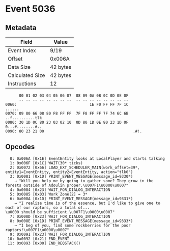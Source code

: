 # Event 5036

## Metadata

| Field           | Value    |
|-----------------|----------|
| Event Index     | 9/19     |
| Offset          | 0x006A   |
| Data Size       | 42 bytes |
| Calculated Size | 42 bytes |
| Instructions    | 12       |

```
      00 01 02 03 04 05 06 07  08 09 0A 0B 0C 0D 0E 0F
      -- -- -- -- -- -- -- --  -- -- -- -- -- -- -- --
0060:                                1E F0 FF FF 7F 1C            ......
0070: 09 80 66 08 80 F8 FF FF  7F F8 FF FF 7F 74 6C 6B  ..f..........tlk
0080: 30 1D 0C 80 23 03 02 10  0D 80 1D 0E 80 23 1D 0F  0...#........#..
0090: 80 23 21 00                                       .#!.            
```

## Opcodes

```
  0: 0x006A [0x1E] EventEntity looks at LocalPlayer and starts talking
  1: 0x006F [0x1C] WAIT(30* ticks)
  2: 0x0072 [0x66] LOAD_EXT_SCHEDULER_MAIN(work_offset=39*, entity1=EventEntity, entity2=EventEntity, action="tlk0")
  3: 0x0081 [0x1D] PRINT_EVENT_MESSAGE(message_id=9330*)
    → "Will you help me by going to gather some? They grow in the forests outside of Adoulin proper.\u007F1\u0000\u0007"
  4: 0x0084 [0x23] WAIT_FOR_DIALOG_INTERACTION
  5: 0x0085 [0x03] Work_Zone[2] = 3*
  6: 0x008A [0x1D] PRINT_EVENT_MESSAGE(message_id=9331*)
    → "I realize time is of the essence, but I'd like to give one to each of our raptors, so a total of...
\u0000 should be sufficient.\u007F1\u0000\u0007"
  7: 0x008D [0x23] WAIT_FOR_DIALOG_INTERACTION
  8: 0x008E [0x1D] PRINT_EVENT_MESSAGE(message_id=9333*)
    → "I beg of you, find some rockberries for the poor raptors!\u007F1\u0000\u0007"
  9: 0x0091 [0x23] WAIT_FOR_DIALOG_INTERACTION
 10: 0x0092 [0x21] END_EVENT
 11: 0x0093 [0x00] END_REQSTACK()
```
